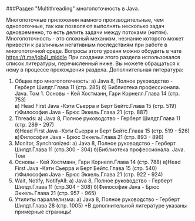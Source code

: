 ###Раздел "Multithreading" многопоточность в Java.

Многопоточные приложения намного производительные,
чем однопоточные, так как позволяют выполнять несколько задач одновременно,
то есть делить задачи между потоками (нитям). 
Многопоточность - это сложный механизм, незнание которого может привести к различным негативным последствиям при работе в многопоточной среде.
Вопросы этого уровня можно обсудить в чате
https://t.me/job4j_middle 
При создании этого раздела использовался список литературы,
перечисленный ниже. 
Вы можете обращаться к нему в процессе прохождения раздела. 
Дополнительная литература:
1. Общее про многопоточность: 
а) Java 8, Полное руководство - Герберт Шилдт.Глава 11 (стр. 285)
б) Библиотека профессионала. Java. Том 1. Основы - Кей Хостманн, Гари Корнелл.Глава 14 (стр. 753)  
в) Head First Java -Кэти Сьерра и Берт Бейтс.Глава 15 (стр. 519) г)Философия Java - Брюс Эккель.Глава 21 (стр. 887)   
2. Threads: 
а) Java 8, Полное руководство - Герберт Шилдт.Глава 11 (стр. 289 - 297)          
б)Head First Java -Кэти Сьерра и Берт Бейтс.Глава 15 (стр. 519 - 526)        
в)Философия Java - Брюс Эккель.Глава 21 (стр. 893 - 896)  
3. Monitor, Synchronized:
а) Java 8, Полное руководство - Герберт Шилдт.Глава 11 (стр.300 - 304)
б)Библиотека профессионала. Java. Том 
4. Основы - Кей Хостманн, Гари Корнелл.Глава 14 (стр. 788)
в)Head First Java -Кэти Сьерра и Берт Бейтс.Глава 15 (стр. 540)       
г)Философия Java - Брюс Эккель.Глава 21 (стр. 922 - 924) 
5. Wait, Notify, NotifyAll: 
а) Java 8, Полное руководство - Герберт Шилдт.Глава 11 (стр.304 - 308)
б)Философия Java - Брюс Эккель.Глава 21 (стр. 957 - 965) 
6. Утилиты параллелизма: 
а) Java 8, Полное руководство - Герберт Шилдт.Глава 28 (стр. 1005)
*В дополнительной литературе указаны примерные страницы!
